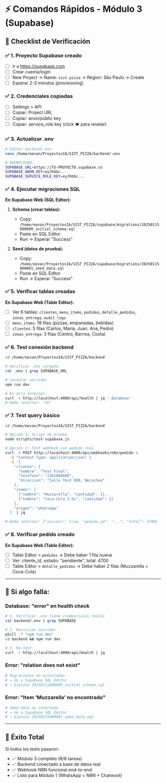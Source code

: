 # ⚡ Comandos Rápidos - Módulo 3 (Supabase)

## 🎯 Checklist de Verificación

### ✅ 1. Proyecto Supabase creado
- [ ] Ir a https://supabase.com
- [ ] Crear cuenta/login
- [ ] New Project → Name: `sist-pizza` → Region: São Paulo → Create
- [ ] Esperar 2-3 minutos (provisioning)

### ✅ 2. Credenciales copiadas
- [ ] Settings > API
- [ ] Copiar: Project URL
- [ ] Copiar: anon/public key
- [ ] Copiar: service_role key (click 👁️ para revelar)

### ✅ 3. Actualizar .env

```bash
# Editar backend/.env
nano /home/eevan/ProyectosIA/SIST_PIZZA/backend/.env

# REEMPLAZAR:
SUPABASE_URL=https://TU-PROYECTO.supabase.co
SUPABASE_ANON_KEY=eyJhbGc...
SUPABASE_SERVICE_ROLE_KEY=eyJhbGc...
```

### ✅ 4. Ejecutar migraciones SQL

**En Supabase Web (SQL Editor):**

1. **Schema (crear tablas):**
   - Copy: `/home/eevan/ProyectosIA/SIST_PIZZA/supabase/migrations/20250115000000_initial_schema.sql`
   - Paste en SQL Editor
   - Run → Esperar "Success"

2. **Seed (datos de prueba):**
   - Copy: `/home/eevan/ProyectosIA/SIST_PIZZA/supabase/migrations/20250115000001_seed_data.sql`
   - Paste en SQL Editor
   - Run → Esperar "Success"

### ✅ 5. Verificar tablas creadas

**En Supabase Web (Table Editor):**

- [ ] Ver 6 tablas: `clientes`, `menu_items`, `pedidos`, `detalle_pedidos`, `zonas_entrega`, `audit_logs`
- [ ] `menu_items`: 18 filas (pizzas, empanadas, bebidas)
- [ ] `clientes`: 5 filas (Carlos, María, Juan, Ana, Pedro)
- [ ] `zonas_entrega`: 3 filas (Centro, Barrios, Costa)

### ✅ 6. Test conexión backend

```bash
cd /home/eevan/ProyectosIA/SIST_PIZZA/backend

# Verificar .env cargado
cat .env | grep SUPABASE_URL

# Levantar servidor
npm run dev

# En otra terminal:
curl -s http://localhost:4000/api/health | jq '.database'
# Debe retornar: "ok"
```

### ✅ 7. Test query básico

```bash
cd /home/eevan/ProyectosIA/SIST_PIZZA/backend

# Opción 1: Script de prueba
node scripts/test-supabase.js

# Opción 2: Test webhook con pedido real
curl -X POST http://localhost:4000/api/webhooks/n8n/pedido \
  -H "Content-Type: application/json" \
  -d '{
    "cliente": {
      "nombre": "Test Final",
      "telefono": "2262888888",
      "direccion": "Calle Test 999, Necochea"
    },
    "items": [
      {"nombre": "Muzzarella", "cantidad": 1},
      {"nombre": "Coca-Cola 1.5L", "cantidad": 1}
    ],
    "origen": "whatsapp"
  }' | jq

# Debe retornar: {"success": true, "pedido_id": "...", "total": 4700}
```

### ✅ 8. Verificar pedido creado

**En Supabase Web (Table Editor):**

- [ ] Table Editor > `pedidos` → Debe haber 1 fila nueva
- [ ] Ver: cliente_id, estado: "pendiente", total: 4700
- [ ] Table Editor > `detalle_pedidos` → Debe haber 2 filas (Muzzarella + Coca-Cola)

---

## 🚨 Si algo falla:

### Database: "error" en health check

```bash
# 1. Verificar .env tiene credenciales reales
cat backend/.env | grep SUPABASE

# 2. Reiniciar servidor
pkill -f "npm run dev"
cd backend && npm run dev

# 3. Re-test
curl -s http://localhost:4000/api/health | jq
```

### Error: "relation does not exist"

```bash
# Migraciones no ejecutadas
# → Ve a Supabase SQL Editor
# → Ejecuta 20250115000000_initial_schema.sql
```

### Error: "Item 'Muzzarella' no encontrado"

```bash
# Seed data no insertado
# → Ve a Supabase SQL Editor  
# → Ejecuta 20250115000001_seed_data.sql
```

---

## 🎉 Éxito Total

Si todos los tests pasaron:
- ✅ Módulo 3 completo (8/8 tareas)
- ✅ Backend conectado a base de datos real
- ✅ Webhook N8N funcional end-to-end
- ✅ Listo para Módulo 1 (WhatsApp + N8N + Chatwoot)
